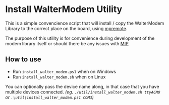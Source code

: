 # Install WalterModem Utility

This is a simple convencience script that will install / copy
the WalterModem Library to the correct place on the board, using
[mpremote](https://docs.micropython.org/en/latest/reference/mpremote.html).

The purpose of this utility is for convenience during development
of the modem library itself or should there be any issues with
[MIP](https://docs.micropython.org/en/latest/reference/packages.html)

## How to use

- Run `install_walter_modem.ps1` when on Windows
- Run `install_walter_modem.sh` when on Linux

You can optionally pass the device name along,
in that case that you have multiple devices connected.
_(eg. `./util/install_walter_modem.sh ttyACM0` or
`.\util\install_walter_modem.ps1 COM3`)_
